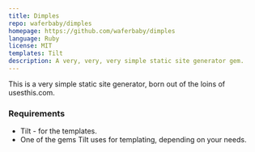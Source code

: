 ```yaml
---
title: Dimples
repo: waferbaby/dimples
homepage: https://github.com/waferbaby/dimples
language: Ruby
license: MIT
templates: Tilt
description: A very, very, very simple static site generator gem.
---
```

This is a very simple static site generator, born out of the loins of usesthis.com.

### Requirements

* Tilt - for the templates.
* One of the gems Tilt uses for templating, depending on your needs.
